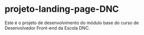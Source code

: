 # projeto-landing-page-DNC
Este é o projeto de desenvolvimento do módulo base do curso de Desenvolvedor Front-end da Escola DNC.
